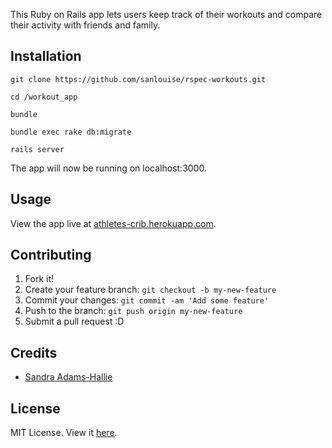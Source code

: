 This Ruby on Rails app lets users keep track of their workouts and compare their activity with friends and family.

## Installation

```
git clone https://github.com/sanlouise/rspec-workouts.git

cd /workout_app

bundle

bundle exec rake db:migrate

rails server
```

The app will now be running on localhost:3000.

## Usage

View the app live at [athletes-crib.herokuapp.com](http://athletes-crib.herokuapp.com/).

## Contributing

1. Fork it!
2. Create your feature branch: `git checkout -b my-new-feature`
3. Commit your changes: `git commit -am 'Add some feature'`
4. Push to the branch: `git push origin my-new-feature`
5. Submit a pull request :D

## Credits

* [Sandra Adams-Hallie](https://github.com/sanlouise)

## License

MIT License. View it [here](https://github.com/sanlouise/rspec-workouts/blob/master/LICENSE).